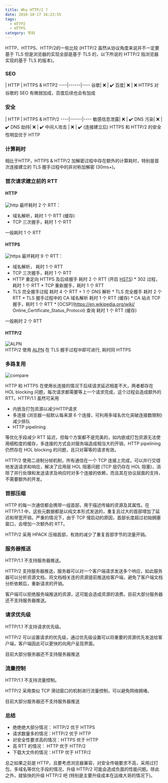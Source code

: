 ```yaml
---
title: Why HTTP/2 ?
date: 2016-10-17 16:23:55
tags: 
  - HTTP2
  - HTTPS
category: 写码 
---
```


HTTP、HTTPS、HTTP/2的一些比较 (HTTP/2 虽然从协议角度来说并不一定要基于 TLS 但是浏览器的实现全部是基于 TLS 的，以下所说的 HTTP/2 指浏览器实现的基于 TLS 的版本)。

<!--more-->
### SEO
 | HTTP | HTTPS & HTTP2
----|------|----
谷歌|  ❌ | ✔️
百度| ❌  | ❌ 
HTTPS 对谷歌的 SEO 有微弱加成，百度后续也会有加成

### 安全
 | HTTP | HTTPS & HTTP/2
----|------|----
敏感信息泄露| ❌  | ✔️
DNS 污染| ❌  | ✔️
DNS 劫持| ❌ | ✔️
中间人攻击 | ❌  | ✔️ (连接建立后)
HTTPS 和 HTTP/2 的安全性明显优于 HTTP


### 计算耗时
相比于HTTP，HTTPS & HTTP/2 加解密过程中存在额外的计算耗时，特别是首次连接建立的 TLS 握手过程中的非对称加解密 (30ms+)。

### 首次请求建立前的 RTT
#### HTTP
 ![http][http]
 最坏耗时 2 个 RTT：
 
  * 域名解析，耗时 1 个 RTT (缓存)
  * TCP 三次握手，耗时 1 个 RTT
  
一般耗时 1 个 RTT

#### HTTPS
 ![https][https]
 最坏耗时 9 个 RTT：
 
 * 域名解析， 耗时 1 个 RTT
 * TCP 三次握手，耗时 1 个 RTT
 * HTTP 重定向 HTTPS 及后续握手 耗时 2 个 RTT  (开启 [HSTS](https://en.wikipedia.org/wiki/HTTP_Strict_Transport_Security))
 		* 302 过程，耗时 1 个 RTT
 		* TCP 重新握手，耗时 1 个 RTT
 * TLS 完全握手过程 耗时 4 个 RTT + 1 个 DNS 解析 
		* TLS 完全握手 耗时 2 个 RTT
 		* TLS 握手过程中的 CA 域名解析 耗时 1 个 RTT (缓存)
 		* CA 站点 TCP 握手，耗时 1 个 RTT
 		* [OCSP](https://en.wikipedia.org/wiki/	Online_Certificate_Status_Protocol) 查询 耗时 1 个 RTT (缓存)
 		
一般耗时 2 个 RTT
 
#### HTTP/2
![ALPN][ALPN] 	
HTTP/2 使用 [ALPN](https://en.wikipedia.org/wiki/Application-Layer_Protocol_Negotiation) 在 TLS 握手过程中即可进行, 耗时同 HTTPS


### 多路复用
	
![compare][compare] 

HTTP 和 HTTPS 在使用长连接的情况下后续请求延迟相差不大，两者都存在 HOL blocking 问题，每次请求都需要等上一个请求完成，这个过程会造成额外的 RTT。HTTP/1.1 虽然可采用

* 内嵌及打包资源以减少HTTP请求
* 多连接 (浏览器一般默认每来源 6 个连接，可利用多域名优化突破连接数限制) 减少排队 
* HTTP pipelining 

等优化手段减少 RTT 延迟，但每个方案都不是完美的，如内嵌或打包资源无法使用细粒度的缓存，多连接的方式会对服务端造成相当大的开销，HTTP pipelining 仍然存在 HOL blocking 的问题，且只对幂等的请求有效。

HTTP/2 使用二进制分帧机制，所有通信在一个 TCP 连接上完成，可以并行交错地发送请求和响应，解决了应用层 HOL 阻塞问题 (TCP 层仍存在 HOL 阻塞)，消除了并行处理和发送请求及响应时对多个连接的依赖，而且其在协议层面的支持，不需要额外的开发。
	
### 首部压缩
HTTP 的每一次通信都会携带一组首部，用于描述传输的资源及其属性。在 HTTP/1.1 中，这些元数据都是以纯文本形式发送的，重复且过大的首部增加了延迟和带宽开销，严重的情况下，由于 TCP 慢启动的原因，首部长度超过初始拥塞窗口，会增加一次额外的 RTT。

HTTP/2 采用 HPACK 压缩首部，有效的减少了重复首部字节的流量开销。

### 服务器推送
HTTP/1.1 不支持服务器推送。

HTTP/2 支持服务器推送，服务器可以对一个客户端请求发送多个响应，如此服务器可以分析资源文档，将文档相关连的资源提前推送给客户端，避免了客户端文档分析依赖后，重新请求的开销。

客户端可以拒绝服务端推送的资源，这可能会造成资源的浪费。目前大部分服务器还不支持服务器推送。

### 请求优先级
HTTP/1.1 不支持请求优先级。

HTTP/2 可以设置请求的优先级，通过优先级设置可以将重要的资源优先发送给客户端，客户端因此可以更快的向用户呈现界面。

目前大部分服务器还不支持服务器推送

### 流量控制
HTTP/1.1 不支持流量控制。

HTTP/2 采用类似 TCP 滑动窗口的机制进行流量控制，可以避免网络拥堵。

目前大部分服务器还不支持服务器推送

### 总结
* 绝绝绝大部分情况： HTTP/2 优于 HTTPS 
* 请求数量多的情况：HTTP/2 优于 HTTP
* 对安全性要求高的情况：HTTPS 优于 HTTP
* 高 RTT 的情况： HTTP 优于 HTTP/2 
* 下载大文件的情况：HTTP 优于 HTTP/2 

总之如果之前是 HTTP，且要考虑浏览器兼容，对安全传输要求不高，采用过打包，多域名等优化手段的情况，升级 HTTP/2 可能会造成负面的性能问题。除此之外，就愉快的升级 HTTP/2 吧 (特别是主要升级成本在运维大哥的情况下)。


[http]: http://ogovd1xl2.bkt.clouddn.com/http.png
[https]: http://ogovd1xl2.bkt.clouddn.com/https.png
[ALPN]: http://ogovd1xl2.bkt.clouddn.com/how-alpn-works.png
[os]: http://ogovd1xl2.bkt.clouddn.com/wwww.png
[compare]: http://ogovd1xl2.bkt.clouddn.com/123.png
